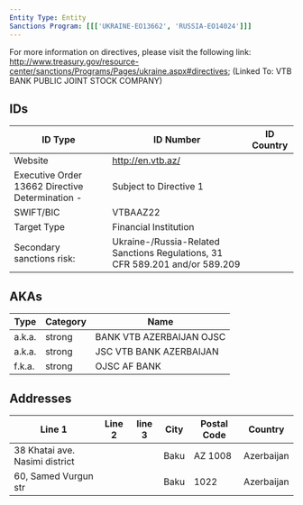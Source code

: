 ```yaml
---
Entity Type: Entity
Sanctions Program: [[['UKRAINE-EO13662', 'RUSSIA-EO14024']]]
---
```

For more information on directives, please visit the following link: http://www.treasury.gov/resource-center/sanctions/Programs/Pages/ukraine.aspx#directives; (Linked To: VTB BANK PUBLIC JOINT STOCK COMPANY)

## IDs
| ID Type | ID Number | ID Country |
|---------|-----------|------------|
| Website | http://en.vtb.az/ |  |
| Executive Order 13662 Directive Determination - | Subject to Directive 1 |  |
| SWIFT/BIC | VTBAAZ22 |  |
| Target Type | Financial Institution |  |
| Secondary sanctions risk: | Ukraine-/Russia-Related Sanctions Regulations, 31 CFR 589.201 and/or 589.209 |  |


## AKAs
| Type | Category | Name      | 
|------|----------|-----------|
| a.k.a. | strong | BANK VTB AZERBAIJAN OJSC |
| a.k.a. | strong | JSC VTB BANK AZERBAIJAN |
| f.k.a. | strong | OJSC AF BANK |


## Addresses
| Line 1 | Line 2 | line 3 | City | Postal Code| Country | 
|--------|--------|--------|------|------------|---------|
| 38 Khatai ave. Nasimi district |  |  | Baku | AZ 1008 | Azerbaijan |
| 60, Samed Vurgun str |  |  | Baku | 1022 | Azerbaijan |

